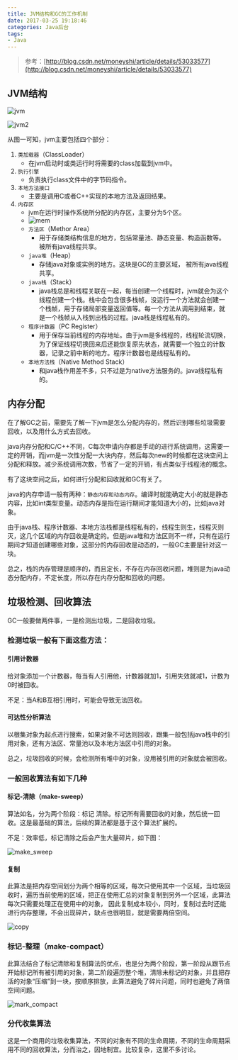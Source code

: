 ```yaml
---
title: JVM结构和GC的工作机制
date: 2017-03-25 19:18:46
categories: Java后台
tags:
- Java
---
```


> 参考：[http://blog.csdn.net/moneyshi/article/details/53033577](http://blog.csdn.net/moneyshi/article/details/53033577)

## JVM结构
![jvm](/upload/article/20170309052107625.jpeg)

<!-- more -->

![jvm2](/upload/article/20170309052117048.jpeg)

从图一可知，jvm主要包括四个部分：

1. `类加载器`（ClassLoader）
	- 在jvm启动时或类运行时将需要的class加载到jvm中。
2. `执行引擎`
	- 负责执行class文件中的字节码指令。
3. `本地方法接口`
	- 主要是调用C或者C++实现的本地方法及返回结果。
4. `内存区`
	- jvm在运行时操作系统所分配的内存区，主要分为5个区。
	- ![mem](/upload/article/20170309052142757.jpeg)
	- `方法区`（Methor Area）
		- 用于存储类结构信息的地方，包括常量池、静态变量、构造函数等。被所有java线程共享。
	- `java堆`（Heap）
		- 存储java对象或实例的地方。这块是GC的主要区域， 被所有java线程共享。
	- `java栈`（Stack）
		- java栈总是和线程关联在一起，每当创建一个线程时，jvm就会为这个线程创建一个栈。栈中会包含很多栈帧，没运行一个方法就会创建一个栈帧，用于存储局部变量返回值等。每一个方法从调用到结束，就是一个栈帧从入栈到出栈的过程。java栈是线程私有的。
	- `程序计数器`（PC Register）
		- 用于保存当前线程的内存地址。由于jvm是多线程的，线程轮流切换，为了保证线程切换回来后还能恢复原先状态，就需要一个独立的计数器，记录之前中断的地方。程序计数器也是线程私有的。
	- `本地方法栈`（Native Method Stack）
		- 和java栈作用差不多，只不过是为native方法服务的。java线程私有的。	 

## 内存分配
在了解GC之前，需要先了解一下jvm是怎么分配内存的，然后识别哪些垃圾需要回收，以及用什么方式去回收。

java内存分配和C/C++不同，C每次申请内存都是手动的进行系统调用，这需要一定的开销，而jvm是一次性分配一大块内存，然后每次new的时候都在这块空间上分配和释放。减少系统调用次数，节省了一定的开销，有点类似于线程池的概念。

有了这块空间之后，如何进行分配和回收就和GC有关了。

java的内存申请一般有两种：`静态内存和动态内存`。编译时就能确定大小的就是静态内容，比如int类型变量。动态内存是指在运行期间才能知道大小的，比如java对象。

由于java栈、程序计数器、本地方法栈都是线程私有的，线程生则生，线程灭则灭，这几个区域的内存回收是确定的。但是java堆和方法区则不一样，只有在运行期间才知道创建哪些对象，这部分的内存回收是动态的，一般GC主要是针对这一块。

总之，栈的内存管理是顺序的，而且定长，不存在内存回收问题，堆则是为java动态分配内存，不定长度，所以存在内存分配和回收的问题。

## 垃圾检测、回收算法
GC一般要做两件事，一是检测出垃圾，二是回收垃圾。

### 检测垃圾一般有下面这些方法：
#### 引用计数器
给对象添加一个计数器，每当有人引用他，计数器就加1，引用失效就减1，计数为0时被回收。

不足：当A和B互相引用时，可能会导致无法回收。

#### 可达性分析算法
以根集对象为起点进行搜索，如果对象不可达则回收，跟集一般包括java栈中的引用对象，还有方法区、常量池以及本地方法区中引用的对象。

总之，垃圾回收的时候，会检测所有堆中的对象，没用被引用的对象就会被回收。

### 一般回收算法有如下几种
#### 标记-清除（make-sweep）
算法如名，分为两个阶段：标记 清除。标记所有需要回收的对象，然后统一回收。这是最基础的算法，后续的算法都是基于这个算法扩展的。

不足：效率低，标记清除之后会产生大量碎片，如下图：

![make_sweep](/upload/article/20170309052126121.png)

#### 复制
此算法是把内存空间划分为两个相等的区域，每次只使用其中一个区域，当垃圾回收时，遍历当前使用的区域，把正在使用汇总的对象复制到另外一个区域，此算法每次只需要处理正在使用中的对象，
因此复制成本较小，同时，复制过去时还能进行内存整理，不会出现碎片，缺点也很明显，就是需要两倍空间。

![copy](/upload/article/20170309052055174.png)

### 标记-整理（make-compact）
此算法结合了标记清除和复制算法的优点，也是分为两个阶段，第一阶段从跟节点开始标记所有被引用的对象，第二阶段遍历整个堆，清除未标记的对象，并且把存活的对象“压缩”到一块，按顺序排放，此算法避免了碎片问题，同时也避免了两倍空间问题。

![mark_compact](/upload/article/20170309052134020.png)

### 分代收集算法
这是一个商用的垃圾收集算法，不同的对象有不同的生命周期，不同的生命周期采用不同的回收算法，分而治之，因地制宜。比较复杂，这里不多讨论。












